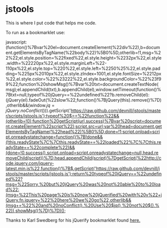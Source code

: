 jstools
=======

This is where I put code that helps me code. 

To run as a bookmarklet use: 

javascript:(function()%7Bvar%20el=document.createElement(%22div%22),b=document.getElementsByTagName(%22body%22)%5B0%5D,otherlib=!1,msg=%22%22;el.style.position=%22fixed%22,el.style.height=%2232px%22,el.style.width=%22220px%22,el.style.marginLeft=%22-110px%22,el.style.top=%220%22,el.style.left=%2250%25%22,el.style.padding=%225px%2010px%22,el.style.zIndex=1001,el.style.fontSize=%2212px%22,el.style.color=%22%23222%22,el.style.backgroundColor=%22%23f99%22;function%20showMsg()%7Bvar%20txt=document.createTextNode(msg);el.appendChild(txt),b.appendChild(el),window.setTimeout(function()%7Btxt=null,typeof%20jQuery==%22undefined%22?b.removeChild(el):(jQuery(el).fadeOut(%22slow%22,function()%7BjQuery(this).remove()%7D),otherlib&&(window.$jq=jQuery.noConflict()))%7D,2500)%7Dif(typeof%20jQuery!=%22undefined%22)return%20msg=%22This%20page%20already%20using%20jQuery%20v%22+jQuery.fn.jquery+%22%20here%20we%20go%22,showMsg(),$.getScript('https://raw.github.com/devnill/jstools/master/scripts/jstools.js');typeof%20$==%22function%22&&(otherlib=!0);function%20getScript(url,success)%7Bvar%20script=document.createElement(%22script%22);script.src=url;var%20head=document.getElementsByTagName(%22head%22)%5B0%5D,done=!1;script.onload=script.onreadystatechange=function()%7B!done&&(!this.readyState%7C%7Cthis.readyState==%22loaded%22%7C%7Cthis.readyState==%22complete%22)&&(done=!0,success(),script.onload=script.onreadystatechange=null,head.removeChild(script))%7D,head.appendChild(script)%7DgetScript(%22http://code.jquery.com/jquery-latest.min.js%22,function()%7B$.getScript('https://raw.github.com/devnill/jstools/master/scripts/jstools.js');return%20typeof%20jQuery==%22undefined%22?msg=%22Sorry,%20but%20jQuery%20was%20not%20able%20to%20load%22:(msg=%22This%20page%20is%20now%20jQuerified%20with%20v%22+jQuery.fn.jquery+%22%20here%20we%20go%22,otherlib&&(msg+=%22%20and%20noConflict().%20Use%20$jq(),%20not%20$().%22)),showMsg()%7D)%7D)();

Thanks to Karl Swedberg for his jQuerify bookmarklet found <a href="http://www.learningjquery.com/2008/06/updated-jquery-bookmarklet">here.</a> 
